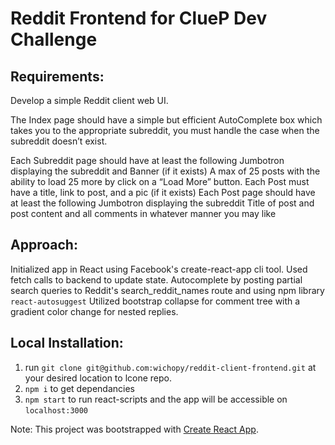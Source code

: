 # Reddit Frontend for ClueP Dev Challenge

## Requirements: 
Develop a simple Reddit client web UI.

The Index page should have a simple but efficient AutoComplete box which takes you to the appropriate subreddit, you must handle the case when the subreddit doesn’t exist.

Each Subreddit page should have at least the following
Jumbotron displaying the subreddit and Banner (if it exists)
A max of 25 posts with the ability to load 25 more by click on a “Load More” button.
Each Post must have a title, link to post, and a pic (if it exists)
Each Post page should have at least the following
Jumbotron displaying the subreddit
Title of post and post content
and all comments in whatever manner you may like

## Approach:
Initialized app in React using Facebook's create-react-app cli tool.
Used fetch calls to backend to update state.
Autocomplete by posting partial search queries to Reddit's search_reddit_names route and using npm library `react-autosuggest`
Utilized bootstrap collapse for comment tree with a gradient color change for nested replies.

## Local Installation:

1. run `git clone git@github.com:wichopy/reddit-client-frontend.git` at your desired location to lcone repo.
2. `npm i` to get dependancies
3. `npm start` to run react-scripts and the app will be accessible on `localhost:3000`


Note: 
This project was bootstrapped with [Create React App](https://github.com/facebookincubator/create-react-app).

